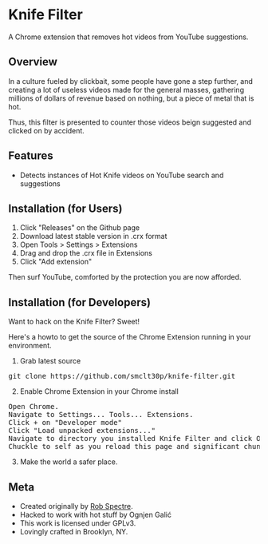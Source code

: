 Knife Filter
================================
A Chrome extension that removes hot videos from YouTube suggestions.


Overview
--------------------------
In a culture fueled by clickbait, some people have gone a step further,
and creating a lot of useless videos made for the general masses, gathering
millions of dollars of revenue based on nothing, but a piece of metal that is
hot.

Thus, this filter is presented to counter those videos beign suggested and clicked
on by accident.

Features
--------------------------

* Detects instances of Hot Knife videos on YouTube search and suggestions

Installation (for Users)
--------------------------

1) Click "Releases" on the Github page   
2) Download latest stable version in .crx format   
3) Open Tools > Settings > Extensions     
4) Drag and drop the .crx file in Extensions   
5) Click "Add extension"   

Then surf YouTube, comforted by the protection you are now afforded.


Installation (for Developers)
-------------------------
Want to hack on the Knife Filter?  Sweet!

Here's a howto to get the source of the Chrome Extension running in your environment.

1) Grab latest source
<pre>
git clone https://github.com/smclt30p/knife-filter.git
</pre>

2) Enable Chrome Extension in your Chrome install
<pre>
Open Chrome.
Navigate to Settings... Tools... Extensions.
Click + on "Developer mode"
Click "Load unpacked extensions..."
Navigate to directory you installed Knife Filter and click Open.
Chuckle to self as you reload this page and significant chunks of it suddenly disappear.
</pre>

3) Make the world a safer place.


Meta
-------------------------

* Created originally by [Rob Spectre](http://brooklynhacker.com).
* Hacked to work with hot stuff by Ognjen Galić
* This work is licensed under GPLv3.
* Lovingly crafted in Brooklyn, NY.
